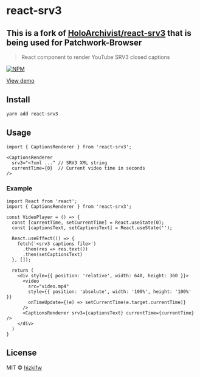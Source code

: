 # react-srv3
## This is a fork of [HoloArchivist/react-srv3](https://github.com/HoloArchivists/react-srv3) that is being used for Patchwork-Browser
> React component to render YouTube SRV3 closed captions

[![NPM](https://img.shields.io/npm/v/react-srv3.svg)](https://www.npmjs.com/package/react-srv3)

[View demo](https://react-srv3.vercel.app/)

## Install

```bash
yarn add react-srv3
```

## Usage

```tsx
import { CaptionsRenderer } from 'react-srv3';

<CaptionsRenderer
  srv3="<?xml ..." // SRV3 XML string
  currentTime={0}  // Current video time in seconds
/>
```

### Example

```tsx
import React from 'react';
import { CaptionsRenderer } from 'react-srv3';

const VideoPlayer = () => {
  const [currentTime, setCurrentTime] = React.useState(0);
  const [captionsText, setCaptionsText] = React.useState('');

  React.useEffect(() => {
    fetch('<srv3 captions file>')
      .then(res => res.text())
      .then(setCaptionsText)
  }, []);

  return (
    <div style={{ position: 'relative', width: 640, height: 360 }}>
      <video
        src="video.mp4"
        style={{ position: 'absolute', width: '100%', height: '100%' }}
        onTimeUpdate={(e) => setCurrentTime(e.target.currentTime)}
      />
      <CaptionsRenderer srv3={captionsText} currentTime={currentTime} />
    </div>
  )
}
```

## License

MIT © [hizkifw](https://github.com/hizkifw)
